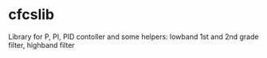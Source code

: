 # cfcslib
Library for P, PI, PID contoller
and some helpers: lowband 1st and 2nd grade filter, highband filter

